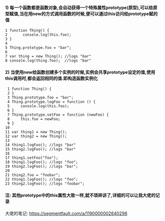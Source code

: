#### 1) 每一个函数都是函数对象,会自动获得一个特殊属性prototype(原型),可以给原型赋值,当在用new的方式调用函数的时候,便可以通过this访问给prototype赋的值

```
1 function Thing() {
2       console.log(this.foo);
3 }
4 
5 Thing.prototype.foo = "bar";
6 
7 var thing = new Thing(); //logs "bar"
8 console.log(thing.foo);  //logs "bar"
```

#### 2) 当使用new给函数创建多个实例的时候,实例会共享prototype设定的值,使用this调用时,都会返回相同的值.即构造函数实例化

```
 1 function Thing() {
 2 }
 3 Thing.prototype.foo = "bar";
 4 Thing.prototype.logFoo = function () {
 5     console.log(this.foo);
 6 }
 7 Thing.prototype.setFoo = function (newFoo) {
 8     this.foo = newFoo;
 9 }
10 
11 var thing1 = new Thing();
12 var thing2 = new Thing();
13 
14 thing1.logFoo(); //logs "bar"
15 thing2.logFoo(); //logs "bar"
16 
17 thing1.setFoo("foo");
18 thing1.logFoo(); //logs "foo";
19 thing2.logFoo(); //logs "bar";
20 
21 thing2.foo = "foobar";
22 thing1.logFoo(); //logs "foo";
23 thing2.logFoo(); //logs "foobar";
```

#### 注: 其他prototype中的this属性大致一样,就不琐碎讲了,详细的可以让我大佬的记录

大佬的笔记:   https://segmentfault.com/a/1190000002640298

